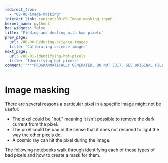 ```yaml
---
redirect_from:
  - "08-00-image-masking"
interact_link: content/08-00-Image-masking.ipynb
kernel_name: python3
has_widgets: false
title: 'Finding and dealing with bad pixels'
prev_page:
  url: /06-00-Reducing-science-images
  title: 'Calibrating science images'
next_page:
  url: /08-01-Identifying-hot-pixels
  title: 'Identifying hot pixels'
comment: "***PROGRAMMATICALLY GENERATED, DO NOT EDIT. SEE ORIGINAL FILES IN /content***"
---
```


# Image masking

There are several reasons a particular pixel in a specific image might not be
useful:

+ The pixel could be "hot," meaning it isn't possible to remove the dark current
from the pixel.
+ The pixel could be bad in the sense that it does not respond to light the way
the other pixels do.
+ A cosmic ray can hit the pixel during the image.

The following notebooks walk through identifying each of those types of bad
pixels and how to create a mask for them.
